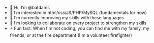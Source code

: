 - 👋 Hi, I’m @batdams
- 👀 I’m interested in html/css/JS/PHP/MySQL (fundamentals for now)
- 🌱 I’m currently improving my skills with these languages
- 💞️ I’m looking to collaborate on every project to strengthen my skills
- ⚡ Fun fact: When I'm not coding, you can find me with my family, my friends, or at the fire department (I'm a volunteer firefighter)

<!---
batdams/batdams is a ✨ special ✨ repository because its `README.md` (this file) appears on your GitHub profile.
You can click the Preview link to take a look at your changes.
--->
